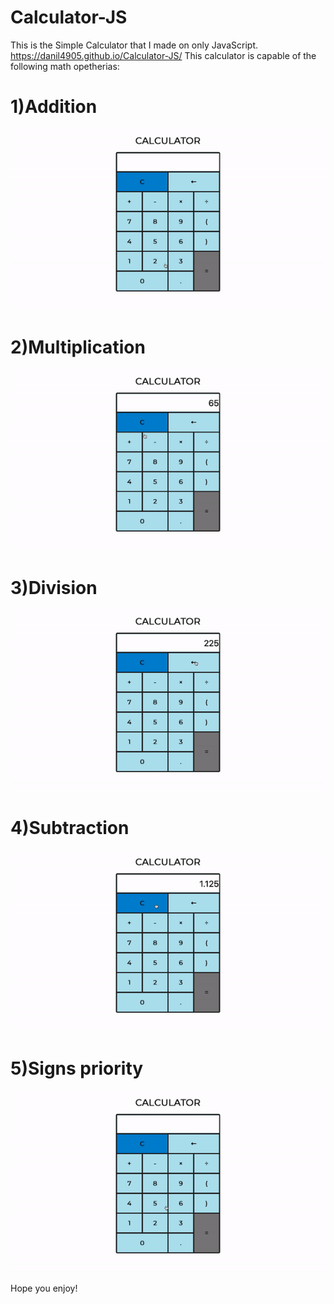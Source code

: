 # Calculator-JS
This is the Simple Calculator that I made on only JavaScript.
https://danil4905.github.io/Calculator-JS/
This calculator is capable of the following math opetherias:

# 1)Addition
 
![](https://github.com/danil4905/Calculator-JS/blob/master/Screen/1.gif)

# 2)Multiplication

![](https://github.com/danil4905/Calculator-JS/blob/master/Screen/2.gif)

# 3)Division

![](https://github.com/danil4905/Calculator-JS/blob/master/Screen/3.gif)

# 4)Subtraction

![](https://github.com/danil4905/Calculator-JS/blob/master/Screen/4.gif)

# 5)Signs priority

![](https://github.com/danil4905/Calculator-JS/blob/master/Screen/5.gif)

Hope you enjoy!
